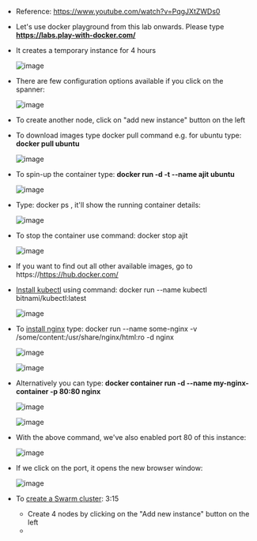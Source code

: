  - Reference: https://www.youtube.com/watch?v=PqgJXtZWDs0
 
 - Let's use docker playground from this lab onwards. Please type **https://labs.play-with-docker.com/**
 
 - It creates a temporary instance for 4 hours

    ![image](https://github.com/user-attachments/assets/9d097738-0c56-4098-9995-faf5e84f5d3c)
   
 - There are few configuration options available if you click on the spanner:

   ![image](https://github.com/user-attachments/assets/e82e0f20-1538-4b39-b2d7-c19a3599b4ed)

 - To create another node, click on "add new instance" button on the left   

 - To download images type docker pull command e.g. for ubuntu type: **docker pull ubuntu**

   ![image](https://github.com/user-attachments/assets/f31b21b8-c62b-4a90-9783-de9dee37e8b6)

 - To spin-up the container type: **docker run -d -t --name ajit ubuntu**

   ![image](https://github.com/user-attachments/assets/b19cc25b-e8fa-4711-9f47-7992163c822e)

 - Type: docker ps , it'll show the running container details:

   ![image](https://github.com/user-attachments/assets/964b81ef-b011-462c-9c4e-a69aac761d42)

 - To stop the container use command: docker stop ajit

   ![image](https://github.com/user-attachments/assets/be45acde-1936-43b8-940f-7d9f736a204a)

 - If you want to find out all other available images, go to https://https://hub.docker.com/
 
 - [Install kubectl](https://hub.docker.com/r/bitnami/kubectl) using command: docker run --name kubectl bitnami/kubectl:latest 

    ![image](https://github.com/user-attachments/assets/9360ea66-1a9e-4e77-bdf2-88f36017a50b)

 - To [install nginx](https://hub.docker.com/_/nginx) type: docker run --name some-nginx -v /some/content:/usr/share/nginx/html:ro -d nginx

   ![image](https://github.com/user-attachments/assets/345ae0e5-2eec-438a-a736-04a8fbc98350)

   ![image](https://github.com/user-attachments/assets/c13580fa-0e02-4f50-bf1b-806bef3c84fb)

 - Alternatively you can type: **docker container run -d --name my-nginx-container -p 80:80 nginx**

   ![image](https://github.com/user-attachments/assets/c72d48c3-b852-41b8-b694-eec916cf2010)

   ![image](https://github.com/user-attachments/assets/c379420e-181a-449d-adf9-bca3e1a2fbe8)

 - With the above command, we've also enabled port 80 of this instance:

    ![image](https://github.com/user-attachments/assets/a40fa7ab-2fd9-4e88-a444-b4d9d61b45c1)

 - If we click on the port, it opens the new browser window:

   ![image](https://github.com/user-attachments/assets/363dda50-5d22-45b4-86d9-3e6f0f3b21fd)

 - To [create a Swarm cluster](https://www.youtube.com/watch?v=KLTT4FfiKHQ): 3:15
   - Create 4 nodes by clicking on the "Add new instance" button on the left 
   -  
